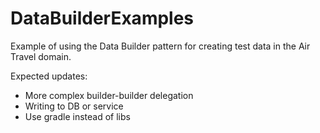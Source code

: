 DataBuilderExamples
===================
Example of using the Data Builder pattern for creating test data in the Air Travel domain.

Expected updates:
* More complex builder-builder delegation
* Writing to DB or service
* Use gradle instead of libs
